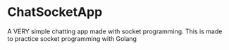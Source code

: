 # ChatSocketApp
A VERY simple chatting app made with socket programming.
This is made to practice socket programming with Golang
